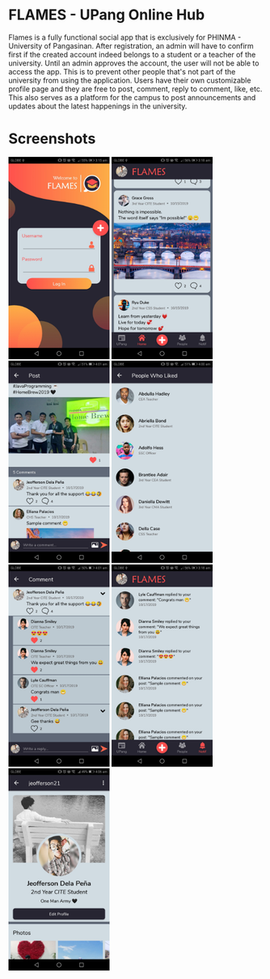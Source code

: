 # FLAMES - UPang Online Hub
Flames is a fully functional social app that is exclusively for PHINMA - University of Pangasinan. After registration, an admin will have to confirm first if the created account indeed belongs to a student or a teacher of the university. Until an admin approves the account, the user will not be able to access the app. This is to prevent other people that's not part of the university from using the application. Users have their own customizable profile page and they are free to post, comment, reply to comment, like, etc. This also serves as a platform for the campus to post announcements and updates about the latest happenings in the university.


# **Screenshots**
<img src="images/2.jpg" width="200"> <img src="images/18.jpg" width="200"> <img src="images/19.jpg" width="200"> <img src="images/23.jpg" width="200"> <img src="images/25.jpg" width="200"> <img src="images/33.jpg" width="200"> <img src="images/40.jpg" width="200">
